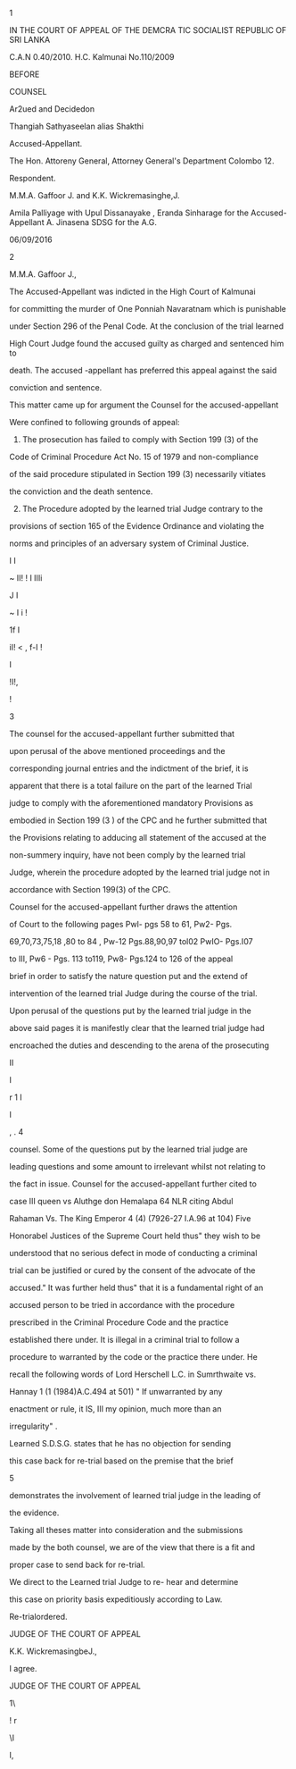 1

IN THE COURT OF APPEAL OF THE DEMCRA TIC SOCIALIST REPUBLIC OF SRI LANKA

C.A.N 0.40/2010. H.C. Kalmunai No.110/2009

BEFORE

COUNSEL

Ar2ued and Decidedon

Thangiah Sathyaseelan alias Shakthi

Accused-Appellant.

The Hon. Attoreny General, Attorney General's Department Colombo 12.

Respondent.

M.M.A. Gaffoor J. and K.K. Wickremasinghe,J.

Amila Palliyage with Upul Dissanayake , Eranda Sinharage for the Accused-Appellant A. Jinasena SDSG for the A.G.

06/09/2016

2

M.M.A. Gaffoor J.,

The Accused-Appellant was indicted in the High Court of Kalmunai

for committing the murder of One Ponniah Navaratnam which is punishable

under Section 296 of the Penal Code. At the conclusion of the trial learned

High Court Judge found the accused guilty as charged and sentenced him to

death. The accused -appellant has preferred this appeal against the said

conviction and sentence.

This matter came up for argument the Counsel for the accused-appellant

Were confined to following grounds of appeal:

1. The prosecution has failed to comply with Section 199 (3) of the

Code of Criminal Procedure Act No. 15 of 1979 and non-compliance

of the said procedure stipulated in Section 199 (3) necessarily vitiates

the conviction and the death sentence.

2. The Procedure adopted by the learned trial Judge contrary to the

provisions of section 165 of the Evidence Ordinance and violating the

norms and principles of an adversary system of Criminal Justice.

I I

~ II! ! I IIIi

J I

~ I i !

1f I

iI! < , f-I !

I

!I!,

!

3

The counsel for the accused-appellant further submitted that

upon perusal of the above mentioned proceedings and the

corresponding journal entries and the indictment of the brief, it is

apparent that there is a total failure on the part of the learned Trial

judge to comply with the aforementioned mandatory Provisions as

embodied in Section 199 (3 ) of the CPC and he further submitted that

the Provisions relating to adducing all statement of the accused at the

non-summery inquiry, have not been comply by the learned trial

Judge, wherein the procedure adopted by the learned trial judge not in

accordance with Section 199(3) of the CPC.

Counsel for the accused-appellant further draws the attention

of Court to the following pages Pwl- pgs 58 to 61, Pw2- Pgs.

69,70,73,75,18 ,80 to 84 , Pw-12 Pgs.88,90,97 tol02 PwIO- Pgs.I07

to III, Pw6 - Pgs. 113 to119, Pw8- Pgs.124 to 126 of the appeal

brief in order to satisfy the nature question put and the extend of

intervention of the learned trial Judge during the course of the trial.

Upon perusal of the questions put by the learned trial judge in the

above said pages it is manifestly clear that the learned trial judge had

encroached the duties and descending to the arena of the prosecuting

II

I

r 1 I

I

, . 4

counsel. Some of the questions put by the learned trial judge are

leading questions and some amount to irrelevant whilst not relating to

the fact in issue. Counsel for the accused-appellant further cited to

case III queen vs Aluthge don Hemalapa 64 NLR citing Abdul

Rahaman Vs. The King Emperor 4 (4) (7926-27 I.A.96 at 104) Five

Honorabel Justices of the Supreme Court held thus" they wish to be

understood that no serious defect in mode of conducting a criminal

trial can be justified or cured by the consent of the advocate of the

accused." It was further held thus" that it is a fundamental right of an

accused person to be tried in accordance with the procedure

prescribed in the Criminal Procedure Code and the practice

established there under. It is illegal in a criminal trial to follow a

procedure to warranted by the code or the practice there under. He

recall the following words of Lord Herschell L.C. in Sumrthwaite vs.

Hannay 1 (1 (1984)A.C.494 at 501) " If unwarranted by any

enactment or rule, it IS, III my opinion, much more than an

irregularity" .

Learned S.D.S.G. states that he has no objection for sending

this case back for re-trial based on the premise that the brief

5

demonstrates the involvement of learned trial judge in the leading of

the evidence.

Taking all theses matter into consideration and the submissions

made by the both counsel, we are of the view that there is a fit and

proper case to send back for re-trial.

We direct to the Learned trial Judge to re- hear and determine

this case on priority basis expeditiously according to Law.

Re-trialordered.

JUDGE OF THE COURT OF APPEAL

K.K. WickremasingbeJ.,

I agree.

JUDGE OF THE COURT OF APPEAL

1\

! r

\I

I,